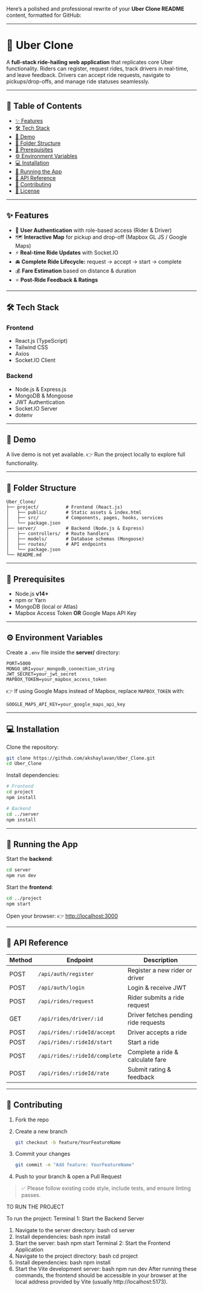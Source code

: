 Here’s a polished and professional rewrite of your **Uber Clone README** content, formatted for GitHub:

---

# 🚖 Uber Clone

A **full-stack ride-hailing web application** that replicates core Uber functionality.
Riders can register, request rides, track drivers in real-time, and leave feedback.
Drivers can accept ride requests, navigate to pickups/drop-offs, and manage ride statuses seamlessly.

---

## 📑 Table of Contents

* [✨ Features](#-features)
* [🛠 Tech Stack](#-tech-stack)
* [🎥 Demo](#-demo)
* [📂 Folder Structure](#-folder-structure)
* [📌 Prerequisites](#-prerequisites)
* [⚙️ Environment Variables](#️-environment-variables)
* [💻 Installation](#-installation)
* [🚀 Running the App](#-running-the-app)
* [📡 API Reference](#-api-reference)
* [🤝 Contributing](#-contributing)
* [📜 License](#-license)

---

## ✨ Features

* 🔑 **User Authentication** with role-based access (Rider & Driver)
* 🗺 **Interactive Map** for pickup and drop-off (Mapbox GL JS / Google Maps)
* ⚡ **Real-time Ride Updates** with Socket.IO
* 🚘 **Complete Ride Lifecycle:** request → accept → start → complete
* 💰 **Fare Estimation** based on distance & duration
* ⭐ **Post-Ride Feedback & Ratings**

---

## 🛠 Tech Stack

### Frontend

* React.js (TypeScript)
* Tailwind CSS
* Axios
* Socket.IO Client

### Backend

* Node.js & Express.js
* MongoDB & Mongoose
* JWT Authentication
* Socket.IO Server
* dotenv

---

## 🎥 Demo

A live demo is not yet available.
👉 Run the project locally to explore full functionality.

---

## 📂 Folder Structure

```
Uber_Clone/
├── project/          # Frontend (React.js)
│   ├── public/       # Static assets & index.html
│   ├── src/          # Components, pages, hooks, services
│   └── package.json
├── server/           # Backend (Node.js & Express)
│   ├── controllers/  # Route handlers
│   ├── models/       # Database schemas (Mongoose)
│   ├── routes/       # API endpoints
│   └── package.json
└── README.md
```

---

## 📌 Prerequisites

* Node.js **v14+**
* npm or Yarn
* MongoDB (local or Atlas)
* Mapbox Access Token **OR** Google Maps API Key

---

## ⚙️ Environment Variables

Create a `.env` file inside the **server/** directory:

```env
PORT=5000
MONGO_URI=your_mongodb_connection_string
JWT_SECRET=your_jwt_secret
MAPBOX_TOKEN=your_mapbox_access_token
```

👉 If using Google Maps instead of Mapbox, replace `MAPBOX_TOKEN` with:

```env
GOOGLE_MAPS_API_KEY=your_google_maps_api_key
```

---

## 💻 Installation

Clone the repository:

```bash
git clone https://github.com/akshaylavan/Uber_Clone.git
cd Uber_Clone
```

Install dependencies:

```bash
# Frontend
cd project
npm install

# Backend
cd ../server
npm install
```

---

## 🚀 Running the App

Start the **backend**:

```bash
cd server
npm run dev
```

Start the **frontend**:

```bash
cd ../project
npm start
```

Open your browser:
👉 [http://localhost:3000](http://localhost:3000)

---

## 📡 API Reference

| Method | Endpoint                      | Description                          |
| ------ | ----------------------------- | ------------------------------------ |
| POST   | `/api/auth/register`          | Register a new rider or driver       |
| POST   | `/api/auth/login`             | Login & receive JWT                  |
| POST   | `/api/rides/request`          | Rider submits a ride request         |
| GET    | `/api/rides/driver/:id`       | Driver fetches pending ride requests |
| POST   | `/api/rides/:rideId/accept`   | Driver accepts a ride                |
| POST   | `/api/rides/:rideId/start`    | Start a ride                         |
| POST   | `/api/rides/:rideId/complete` | Complete a ride & calculate fare     |
| POST   | `/api/rides/:rideId/rate`     | Submit rating & feedback             |

---

## 🤝 Contributing

1. Fork the repo
2. Create a new branch

   ```bash
   git checkout -b feature/YourFeatureName
   ```
3. Commit your changes

   ```bash
   git commit -m "Add feature: YourFeatureName"
   ```
4. Push to your branch & open a Pull Request

> ✅ Please follow existing code style, include tests, and ensure linting passes.


TO RUN THE PROJECT 

To run the project:
Terminal 1: Start the Backend Server
1.	Navigate to the server directory:
bash
cd server
2.	Install dependencies:
bash
npm install
3.	Start the server:
bash
npm start
Terminal 2: Start the Frontend Application
1.	Navigate to the project directory:
bash
cd project
2.	Install dependencies:
bash
npm install
3.	Start the Vite development server:
bash
npm run dev
After running these commands, the frontend should be accessible in your browser at the local address provided by Vite (usually http://localhost:5173).
